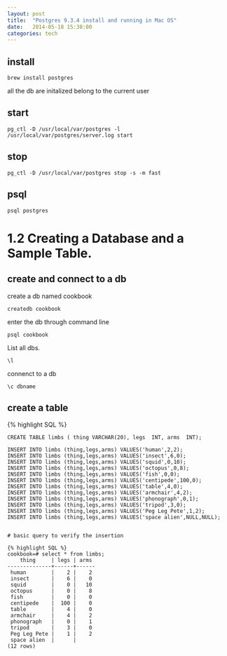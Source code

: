 ```yaml
---
layout: post
title:  "Postgres 9.3.4 install and running in Mac OS"
date:   2014-05-18 15:38:00
categories: tech
---
```



## install

    brew install postgres

all the db are initalized belong to the current user

## start

    pg_ctl -D /usr/local/var/postgres -l /usr/local/var/postgres/server.log start

## stop

    pg_ctl -D /usr/local/var/postgres stop -s -m fast


## psql

    psql postgres


# 1.2 Creating a Database and a Sample Table.




## create and connect to a db

create a db named cookbook

    createdb cookbook

enter the db through command line

    psql cookbook

List all dbs.

    \l

connenct to a db

    \c dbname

## create a table

{% highlight SQL %}

    CREATE TABLE limbs ( thing VARCHAR(20), legs  INT, arms  INT);

    INSERT INTO limbs (thing,legs,arms) VALUES('human',2,2);
    INSERT INTO limbs (thing,legs,arms) VALUES('insect',6,0);
    INSERT INTO limbs (thing,legs,arms) VALUES('squid',0,10);
    INSERT INTO limbs (thing,legs,arms) VALUES('octopus',0,8);
    INSERT INTO limbs (thing,legs,arms) VALUES('fish',0,0);
    INSERT INTO limbs (thing,legs,arms) VALUES('centipede',100,0);
    INSERT INTO limbs (thing,legs,arms) VALUES('table',4,0);
    INSERT INTO limbs (thing,legs,arms) VALUES('armchair',4,2);
    INSERT INTO limbs (thing,legs,arms) VALUES('phonograph',0,1);
    INSERT INTO limbs (thing,legs,arms) VALUES('tripod',3,0);
    INSERT INTO limbs (thing,legs,arms) VALUES('Peg Leg Pete',1,2);
    INSERT INTO limbs (thing,legs,arms) VALUES('space alien',NULL,NULL);

```

# basic query to verify the insertion

{% highlight SQL %}
cookbook=# select * from limbs;
    thing     | legs | arms
--------------+------+------
 human        |    2 |    2
 insect       |    6 |    0
 squid        |    0 |   10
 octopus      |    0 |    8
 fish         |    0 |    0
 centipede    |  100 |    0
 table        |    4 |    0
 armchair     |    4 |    2
 phonograph   |    0 |    1
 tripod       |    3 |    0
 Peg Leg Pete |    1 |    2
 space alien  |      |
(12 rows)

```
